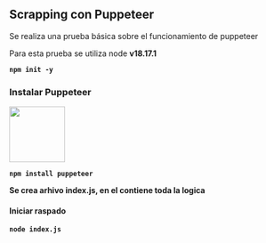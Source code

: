 ## Scrapping con Puppeteer
<p>Se realiza una prueba básica sobre el funcionamiento de puppeteer</p>
<p>Para esta prueba se utiliza node <strong>v18.17.1</p>


```
npm init -y
```
### Instalar Puppeteer

<img src="https://user-images.githubusercontent.com/10379601/29446482-04f7036a-841f-11e7-9872-91d1fc2ea683.png" width="100"></img>
```
npm install puppeteer
```

<p>Se crea arhivo index.js, en el contiene toda la logica </p>

#### Iniciar raspado
```
node index.js
```